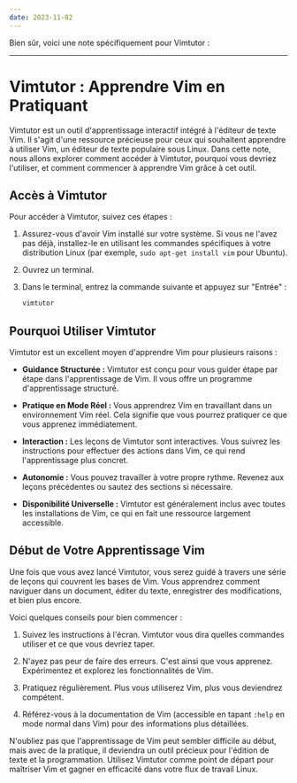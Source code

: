 ```yaml
---
date: 2023-11-02
---
```

Bien sûr, voici une note spécifiquement pour Vimtutor :

---

# Vimtutor : Apprendre Vim en Pratiquant

Vimtutor est un outil d'apprentissage interactif intégré à l'éditeur de texte Vim. Il s'agit d'une ressource précieuse pour ceux qui souhaitent apprendre à utiliser Vim, un éditeur de texte populaire sous Linux. Dans cette note, nous allons explorer comment accéder à Vimtutor, pourquoi vous devriez l'utiliser, et comment commencer à apprendre Vim grâce à cet outil.

## Accès à Vimtutor

Pour accéder à Vimtutor, suivez ces étapes :

1. Assurez-vous d'avoir Vim installé sur votre système. Si vous ne l'avez pas déjà, installez-le en utilisant les commandes spécifiques à votre distribution Linux (par exemple, `sudo apt-get install vim` pour Ubuntu).

2. Ouvrez un terminal.

3. Dans le terminal, entrez la commande suivante et appuyez sur "Entrée" :

   ```bash
   vimtutor
   ```

## Pourquoi Utiliser Vimtutor

Vimtutor est un excellent moyen d'apprendre Vim pour plusieurs raisons :

- **Guidance Structurée :** Vimtutor est conçu pour vous guider étape par étape dans l'apprentissage de Vim. Il vous offre un programme d'apprentissage structuré.

- **Pratique en Mode Réel :** Vous apprendrez Vim en travaillant dans un environnement Vim réel. Cela signifie que vous pourrez pratiquer ce que vous apprenez immédiatement.

- **Interaction :** Les leçons de Vimtutor sont interactives. Vous suivrez les instructions pour effectuer des actions dans Vim, ce qui rend l'apprentissage plus concret.

- **Autonomie :** Vous pouvez travailler à votre propre rythme. Revenez aux leçons précédentes ou sautez des sections si nécessaire.

- **Disponibilité Universelle :** Vimtutor est généralement inclus avec toutes les installations de Vim, ce qui en fait une ressource largement accessible.

## Début de Votre Apprentissage Vim

Une fois que vous avez lancé Vimtutor, vous serez guidé à travers une série de leçons qui couvrent les bases de Vim. Vous apprendrez comment naviguer dans un document, éditer du texte, enregistrer des modifications, et bien plus encore.

Voici quelques conseils pour bien commencer :

1. Suivez les instructions à l'écran. Vimtutor vous dira quelles commandes utiliser et ce que vous devriez taper.

2. N'ayez pas peur de faire des erreurs. C'est ainsi que vous apprenez. Expérimentez et explorez les fonctionnalités de Vim.

3. Pratiquez régulièrement. Plus vous utiliserez Vim, plus vous deviendrez compétent.

4. Référez-vous à la documentation de Vim (accessible en tapant `:help` en mode normal dans Vim) pour des informations plus détaillées.

N'oubliez pas que l'apprentissage de Vim peut sembler difficile au début, mais avec de la pratique, il deviendra un outil précieux pour l'édition de texte et la programmation. Utilisez Vimtutor comme point de départ pour maîtriser Vim et gagner en efficacité dans votre flux de travail Linux.